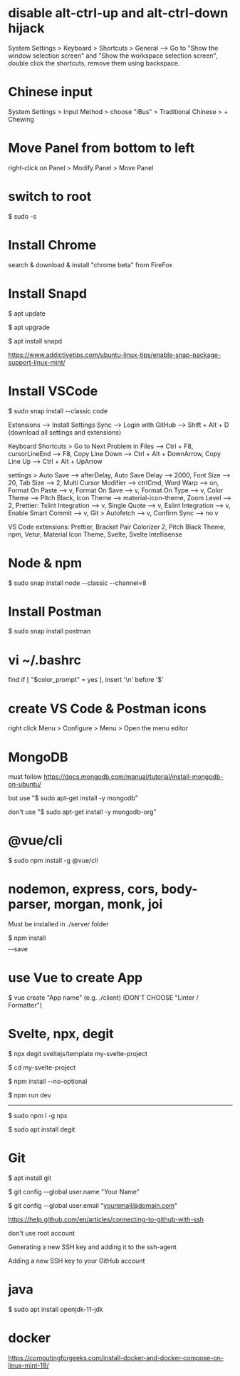 # disable alt-ctrl-up and alt-ctrl-down hijack

System Settings > Keyboard > Shortcuts > General --> Go to "Show the window selection screen" and "Show the workspace selection screen", double click the shortcuts, remove them using backspace.

# Chinese input

System Settings > Input Method > choose "iBus" > Traditional Chinese > + Chewing

# Move Panel from bottom to left

right-click on Panel > Modify Panel > Move Panel

# switch to root

$ sudo -s

# Install Chrome

search & download & install "chrome beta" from FireFox

# Install Snapd

$ apt update

$ apt upgrade

$ apt install snapd

https://www.addictivetips.com/ubuntu-linux-tips/enable-snap-package-support-linux-mint/

# Install VSCode

$ sudo snap install --classic code

Extensions --> Install Settings Sync --> Login with GitHub --> Shift + Alt + D (download all settings and extensions)

Keyboard Shortcuts > Go to Next Problem in Files --> Ctrl + F8, cursorLineEnd --> F8, Copy Line Down --> Ctrl + Alt + DownArrow, Copy Line Up --> Ctrl + Alt + UpArrow

settings > Auto Save --> afterDelay, Auto Save Delay --> 2000, Font Size --> 20, Tab Size --> 2, Multi Cursor Modifier --> ctrlCmd, Word Warp --> on, Format On Paste --> v, Format On Save --> v, Format On Type --> v, Color Theme --> Pitch Black, Icon Theme --> material-icon-theme, Zoom Level --> 2, Prettier: Tslint Integration --> v, Single Quote --> v, Eslint Integration --> v, Enable Smart Commit --> v, Git > Autofetch --> v, Confirm Sync --> no v

VS Code extensions: Prettier, Bracket Pair Colorizer 2, Pitch Black Theme, npm, Vetur, Material Icon Theme, Svelte, Svelte Intellisense

# Node & npm

$ sudo snap install node --classic --channel=8

# Install Postman

$ sudo snap install postman

# vi ~/.bashrc

find if [ "$color_prompt" = yes ], insert '\n' before '\$'

# create VS Code & Postman icons

right click Menu > Configure > Menu > Open the menu editor

# MongoDB

must follow https://docs.mongodb.com/manual/tutorial/install-mongodb-on-ubuntu/

but use "$ sudo apt-get install -y mongodb"

don't use "$ sudo apt-get install -y mongodb-org"

# @vue/cli

$ sudo npm install -g @vue/cli

# nodemon, express, cors, body-parser, morgan, monk, joi

Must be installed in ./server folder

$ npm install $$$$ --save

# use Vue to create App

$ vue create "App name" (e.g. ./client) (DON'T CHOOSE "Linter / Formatter")

# Svelte, npx, degit

$ npx degit sveltejs/template my-svelte-project

$ cd my-svelte-project

$ npm install --no-optional

$ npm run dev

--------------------------------------

$ sudo npm i -g npx

$ sudo apt install degit

# Git

$ apt install git

$ git config --global user.name "Your Name"

$ git config --global user.email "youremail@domain.com"

https://help.github.com/en/articles/connecting-to-github-with-ssh

don't use root account

Generating a new SSH key and adding it to the ssh-agent

Adding a new SSH key to your GitHub account

# java

$ sudo apt install openjdk-11-jdk

# docker

https://computingforgeeks.com/install-docker-and-docker-compose-on-linux-mint-19/

